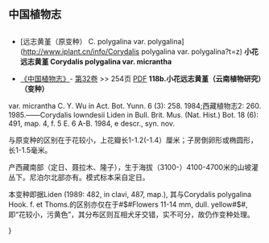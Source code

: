 
## 中国植物志
## 
* [远志黄堇（原变种）  C.  polygalina var. polygalina](http://www.iplant.cn/info/Corydalis polygalina var. polygalina?t=z)
**小花远志黄堇 Corydalis polygalina var. micrantha**

* [《中国植物志》](http://www.iplant.cn/frps)- [第32卷](http://www.iplant.cn/frps/vol/32) >> 254页 [PDF](http://www.iplant.cn/frps/pdf/32/254b.pdf)
**118b.小花远志黄堇（云南植物研究）（变种）**

var. micrantha C. Y. Wu in Act. Bot. Yunn. 6 (3): 258. 1984;西藏植物志2: 260. 1985.——Corydalis lowndesii Liden in Bull. Brit. Mus. (Nat. Hist.) Bot. 18 (6): 491, map. 4, f. 5 E. 6 A-B. 1984, e descr., syn. nov.

与原变种的区别在于花较小，上花瓣长1-1.2(-1.4）厘米；子房倒卵形或椭圆形，长1-1.5毫米。

产西藏南部（定日、聂拉木、隆子），生于海拔（3100-）4100-4700米的山坡灌丛下。尼泊尔北部亦有。模式标本采自定日。

本变种即据Liden (1989: 482, in clavi, 487, map.), 其与Corydalis polygalina Hook. f. et Thoms.的区别亦仅在于#$#Flowers 11-14 mm, dull. yellow#$#,即“花较小，污黄色”，其分布区则互相犬牙交错，实不可分，故仍作变种处理。

}